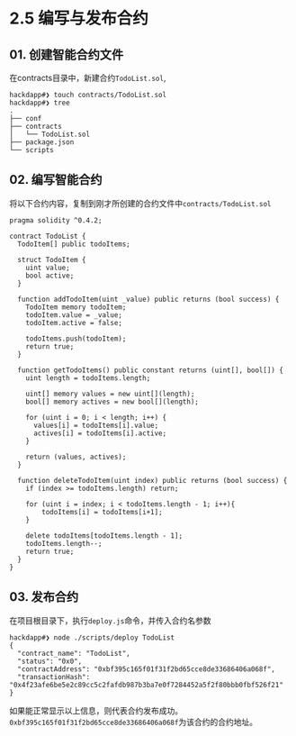 # 2.5 编写与发布合约

## 01. 创建智能合约文件

在contracts目录中，新建合约`TodoList.sol`,

```
hackdapp#❯ touch contracts/TodoList.sol
hackdapp#❯ tree
.
├── conf
├── contracts
│   └── TodoList.sol
├── package.json
└── scripts
```

## 02. 编写智能合约

将以下合约内容，复制到刚才所创建的合约文件中`contracts/TodoList.sol`

```
pragma solidity ^0.4.2;

contract TodoList {
  TodoItem[] public todoItems;

  struct TodoItem {
    uint value;
    bool active;
  }

  function addTodoItem(uint _value) public returns (bool success) {
    TodoItem memory todoItem;
    todoItem.value = _value;
    todoItem.active = false;

    todoItems.push(todoItem);
    return true;
  }

  function getTodoItems() public constant returns (uint[], bool[]) {
    uint length = todoItems.length;

    uint[] memory values = new uint[](length);
    bool[] memory actives = new bool[](length);

    for (uint i = 0; i < length; i++) {
      values[i] = todoItems[i].value;
      actives[i] = todoItems[i].active;
    }

    return (values, actives);
  }

  function deleteTodoItem(uint index) public returns (bool success) {
    if (index >= todoItems.length) return;

    for (uint i = index; i < todoItems.length - 1; i++){
        todoItems[i] = todoItems[i+1];
    }

    delete todoItems[todoItems.length - 1];
    todoItems.length--;
    return true;
  }
}
```

## 03. 发布合约

在项目根目录下，执行`deploy.js`命令，并传入合约名参数

```
hackdapp#❯ node ./scripts/deploy TodoList
{
  "contract_name": "TodoList",
  "status": "0x0",
  "contractAddress": "0xbf395c165f01f31f2bd65cce8de33686406a068f",
  "transactionHash": "0x4f23afe6be5e2c89cc5c2fafdb987b3ba7e0f7284452a5f2f80bbb0fbf526f21"
}
```

如果能正常显示以上信息，则代表合约发布成功。`0xbf395c165f01f31f2bd65cce8de33686406a068f`为该合约的合约地址。
